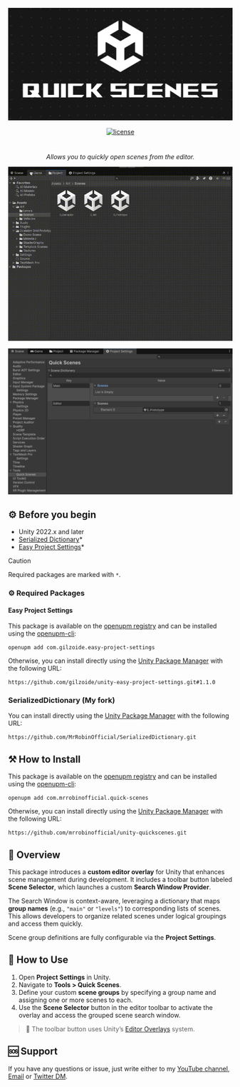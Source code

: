 ![Banner](Documentation~/Images/banner.png)

<div align="center">
  
[![license](https://img.shields.io/badge/license-MIT-blue.svg)](https://github.com/mrrobinofficial/unity-quickscenes/blob/HEAD/LICENSE.txt)

</div>

#

<center>
    <p>
        <i>
            Allows you to quickly open scenes from the editor.
        </i>
    </p>
</center>

![Usage](Documentation~/Images/usage.gif)

![Settings](Documentation~/Images/settings.png)

## ⚙️ Before you begin

* Unity 2022.x and later
* [Serialized Dictionary](https://github.com/MrRobinOfficial/SerializedDictionary)*
* [Easy Project Settings](https://github.com/gilzoide/unity-easy-project-settings)*

> [!CAUTION]
> Required packages are marked with `*`.

### ⚙️ Required Packages

#### Easy Project Settings

This package is available on the [openupm registry](https://openupm.com/)
and can be installed using the [openupm-cli](https://github.com/openupm/openupm-cli):

```
openupm add com.gilzoide.easy-project-settings
```

Otherwise, you can install directly using the [Unity Package Manager](https://docs.unity3d.com/Manual/upm-ui-giturl.html)
with the following URL:

```
https://github.com/gilzoide/unity-easy-project-settings.git#1.1.0
```

### SerializedDictionary (My fork)

You can install directly using the [Unity Package Manager](https://docs.unity3d.com/Manual/upm-ui-giturl.html)
with the following URL:

```
https://github.com/MrRobinOfficial/SerializedDictionary.git
```

## ⚒️ How to Install

This package is available on the [openupm registry](https://openupm.com/) and can be installed using the [openupm-cli](https://github.com/openupm/openupm-cli):

```
openupm add com.mrrobinofficial.quick-scenes
```

Otherwise, you can install directly using the [Unity Package Manager](https://docs.unity3d.com/Manual/upm-ui-giturl.html)
with the following URL:

```
https://github.com/mrrobinofficial/unity-quickscenes.git
```

## 📘 Overview

This package introduces a **custom editor overlay** for Unity that enhances scene management during development. It includes a toolbar button labeled **Scene Selector**, which launches a custom **Search Window Provider**.

The Search Window is context-aware, leveraging a dictionary that maps **group names** (e.g., `"main"` or `"levels"`) to corresponding lists of scenes. This allows developers to organize related scenes under logical groupings and access them quickly.

Scene group definitions are fully configurable via the **Project Settings**.

## 📖 How to Use

1. Open **Project Settings** in Unity.
2. Navigate to **Tools > Quick Scenes**.
3. Define your custom **scene groups** by specifying a group name and assigning one or more scenes to each.
4. Use the **Scene Selector** button in the editor toolbar to activate the overlay and access the grouped scene search window.

> 🔗 The toolbar button uses Unity’s [Editor Overlays](https://docs.unity3d.com/Manual/overlays.html) system.

## 🆘 Support

If you have any questions or issue, just write either to my [YouTube channel](https://www.youtube.com/@mrrobinofficial), [Email](mailto:mrrobin123mail@gmail.com) or [Twitter DM](https://twitter.com/MrRobinOfficial).
